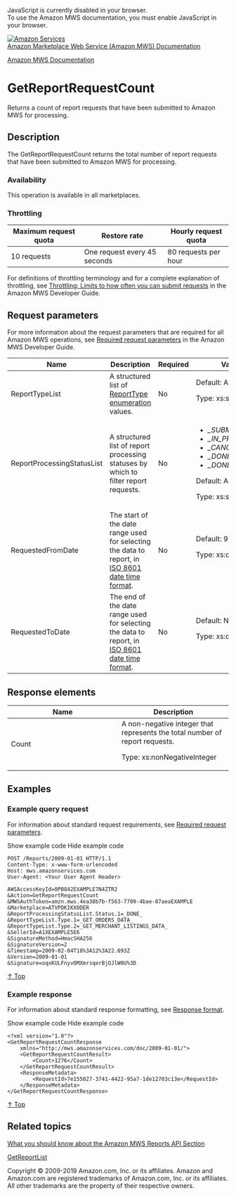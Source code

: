<div id="MWSDX_noscript">

JavaScript is currently disabled in your browser.  
To use the Amazon MWS documentation, you must enable JavaScript in your
browser.

</div>

<div id="MWSDX_divtop">

[![Amazon
Services](https://images-na.ssl-images-amazon.com/images/G/08/mwsportal/fr_FR/amazonservices.gif "Amazon Services")](http://services.amazon.fr)  
<span id="MWSDX_titlebar">[Amazon Marketplace Web Service (Amazon MWS)
Documentation](https://developer.amazonservices.fr/gp/mws/docs.html)</span>

</div>

<div id="MWSDX_divbottom">

<div id="MWSDX_divleft">

<div id="MWSDX_toc">

</div>

</div>

<div id="MWSDX_divright">

<div id="MWSDX_content">

<span id="MWSDX_breadcrumbs">[Amazon MWS
Documentation](https://developer.amazonservices.fr/gp/mws/docs.html)</span>

<div id="Reports_GetReportRequestCount" class="nested0">

GetReportRequestCount
=====================

<div class="body">

<span class="ph">Returns a count of report requests that have been
submitted to <span class="ph">Amazon MWS</span> for processing.</span>

</div>

<div id="Description" class="topic concept nested1">

Description
-----------

<div class="body conbody">

The <span id="Description__GetReportRequestCount"
class="keyword apiname">GetReportRequestCount</span> returns the total
number of report requests that have been submitted to <span
class="ph">Amazon MWS</span> for processing.

<div class="section">

### Availability

This operation is available in all marketplaces.

</div>

<div class="section">

### Throttling

<div class="p">

<div class="tablenoborder">

| Maximum request quota | Restore rate                 | Hourly request quota |
|-----------------------|------------------------------|----------------------|
| 10 requests           | One request every 45 seconds | 80 requests per hour |

</div>

<span class="ph">For definitions of throttling terminology and for a
complete explanation of throttling, see
<a href="../dev_guide/DG_Throttling.md" class="xref">Throttling: Limits to how often you can submit requests</a>
in the <span class="ph">Amazon MWS Developer Guide</span>.</span>

</div>

</div>

</div>

</div>

<div id="RequestParameters" class="topic reference nested1">

Request parameters
------------------

<div class="body refbody">

<div class="section">

<span class="ph">For more information about the request parameters that
are required for all <span class="ph">Amazon MWS</span> operations, see
<a href="../dev_guide/DG_RequiredRequestParameters.md" class="xref">Required request parameters</a>
in the <span class="ph">Amazon MWS Developer Guide</span>.</span>

</div>

<div class="tablenoborder">

<table id="RequestParameters__RequestParametersTable" class="table" data-cellpadding="4" data-cellspacing="0" data-summary="" data-frame="border" data-border="1" data-rules="all">
<colgroup>
<col style="width: 25%" />
<col style="width: 25%" />
<col style="width: 25%" />
<col style="width: 25%" />
</colgroup>
<thead>
<tr class="header">
<th>Name</th>
<th>Description</th>
<th>Required</th>
<th>Values</th>
</tr>
</thead>
<tbody>
<tr class="odd">
<td><span class="keyword parmname">ReportTypeList</span></td>
<td><span class="ph">A structured list of <a href="Reports_ReportType.md" class="xref" title="An enumeration of the types of reports that can be requested from Amazon MWS.">ReportType enumeration</a> values.</span></td>
<td>No</td>
<td>Default: All
<p><span class="ph">Type: xs:string</span></p></td>
</tr>
<tr class="even">
<td><span class="keyword parmname">ReportProcessingStatusList</span></td>
<td><span class="ph">A structured list of report processing statuses by which to filter report requests.</span></td>
<td>No</td>
<td><ul>
<li><var class="keyword varname">_SUBMITTED_</var></li>
<li><var class="keyword varname">_IN_PROGRESS_</var></li>
<li><var class="keyword varname">_CANCELLED_</var></li>
<li><var class="keyword varname">_DONE_</var></li>
<li><var class="keyword varname">_DONE_NO_DATA_</var></li>
</ul>
<p>Default: All</p>
<p><span class="ph">Type: xs:string</span></p></td>
</tr>
<tr class="odd">
<td><span class="keyword parmname">RequestedFromDate</span></td>
<td><span class="ph">The start of the date range used for selecting the data to report, in <span class="ph"><a href="../dev_guide/DG_ISO8601.md" class="xref">ISO 8601 date time format</a></span>.</span></td>
<td>No</td>
<td>Default: 90 days ago
<p><span class="ph">Type: xs:dateTime</span></p></td>
</tr>
<tr class="even">
<td><span class="keyword parmname">RequestedToDate</span></td>
<td><span class="ph">The end of the date range used for selecting the data to report, in <span class="ph"><a href="../dev_guide/DG_ISO8601.md" class="xref">ISO 8601 date time format</a></span>.</span></td>
<td>No</td>
<td>Default: Now
<p><span class="ph">Type: xs:dateTime</span></p></td>
</tr>
</tbody>
</table>

</div>

</div>

</div>

<div id="ResponseElements" class="topic reference nested1">

Response elements
-----------------

<div class="body refbody">

<div class="tablenoborder">

<table id="ResponseElements__ResponseElementsTable" class="table" data-cellpadding="4" data-cellspacing="0" data-summary="" data-frame="border" data-border="1" data-rules="all">
<colgroup>
<col style="width: 50%" />
<col style="width: 50%" />
</colgroup>
<thead>
<tr class="header">
<th>Name</th>
<th>Description</th>
</tr>
</thead>
<tbody>
<tr class="odd">
<td><span class="keyword parmname">Count</span></td>
<td><span class="ph">A non-negative integer that represents the total number of report requests.</span>
<p><span class="ph">Type: xs:nonNegativeInteger</span></p></td>
</tr>
</tbody>
</table>

</div>

</div>

</div>

<div id="Examples" class="topic reference nested1">

Examples
--------

<div class="body refbody">

<div class="section">

### Example query request

<span class="ph">For information about standard request requirements,
see
<a href="../dev_guide/DG_RequiredRequestParameters.md" class="xref">Required request parameters</a>.</span>

<span class="ph expander"> <span class="keyword parmname xshow">Show
example code</span> <span class="keyword parmname xhide">Hide example
code</span> </span>

<div class="sectiondiv content">

    POST /Reports/2009-01-01 HTTP/1.1
    Content-Type: x-www-form-urlencoded
    Host: mws.amazonservices.com
    User-Agent: <Your User Agent Header>

    AWSAccessKeyId=0PB842EXAMPLE7N4ZTR2
    &Action=GetReportRequestCount
    &MWSAuthToken=amzn.mws.4ea38b7b-f563-7709-4bae-87aeaEXAMPLE
    &Marketplace=ATVPDKIKX0DER
    &ReportProcessingStatusList.Status.1=_DONE_
    &ReportTypeList.Type.1=_GET_ORDERS_DATA_
    &ReportTypeList.Type.2=_GET_MERCHANT_LISTINGS_DATA_
    &SellerId=A1XEXAMPLE5E6
    &SignatureMethod=HmacSHA256
    &SignatureVersion=2
    &Timestamp=2009-02-04T18%3A12%3A22.093Z
    &Version=2009-01-01
    &Signature=oqxKULFnyvOMXmrsqerBjOJlW0U%3D

<a href="#Examples" class="xref">↑ Top</a>

</div>

</div>

<div class="section">

### Example response

<span class="ph">For information about standard response formatting, see
<a href="../dev_guide/DG_ResponseFormat.md" class="xref">Response format</a>.</span>

<span class="ph expander"> <span class="keyword parmname xshow">Show
example code</span> <span class="keyword parmname xhide">Hide example
code</span> </span>

<div class="sectiondiv content">

    <?xml version="1.0"?>
    <GetReportRequestCountResponse
        xmlns="http://mws.amazonservices.com/doc/2009-01-01/">
        <GetReportRequestCountResult>
            <Count>1276</Count>
        </GetReportRequestCountResult>
        <ResponseMetadata>
            <RequestId>7e155027-3741-4422-95a7-1de12703c13e</RequestId>
        </ResponseMetadata>
    </GetReportRequestCountResponse>

<a href="#Examples" class="xref">↑ Top</a>

</div>

</div>

</div>

</div>

<div id="RelatedActions" class="topic nested1">

Related topics
--------------

<div class="body">

<a href="../reports/Reports_Overview.md" class="xref">What you should know about the Amazon MWS Reports API Section</a>

<a href="Reports_GetReportList.md" class="xref" title="Returns a list of reports that were created in the previous 90 days.">GetReportList</a>

</div>

</div>

</div>

<div id="MWSDX_footer">

Copyright © 2009-2019 Amazon.com, Inc. or its affiliates. Amazon and
Amazon.com are registered trademarks of Amazon.com, Inc. or its
affiliates. All other trademarks are the property of their respective
owners.

</div>

</div>

</div>

<div style="clear: both;">

</div>

</div>
